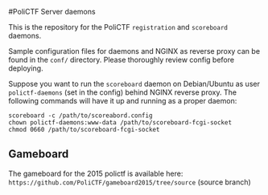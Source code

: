 #PoliCTF Server daemons

This is the repository for the PoliCTF `registration` and `scoreboard` daemons.

Sample configuration files for daemons and NGINX as reverse proxy  can be found
in the `conf/` directory. Please thoroughly review config before deploying.

Suppose you want to run the `scoreboard` daemon on Debian/Ubuntu as user
`polictf-daemons` (set in the config) behind NGINX reverse proxy.
The following commands will have it up and running as a proper daemon:

    scoreboard -c /path/to/scoreabord.config
    chown polictf-daemons:www-data /path/to/scoreboard-fcgi-socket
    chmod 0660 /path/to/scoreboard-fcgi-socket

## Gameboard

The gameboard for the 2015 polictf is available here:
`https://github.com/PoliCTF/gameboard2015/tree/source`
(source branch)

